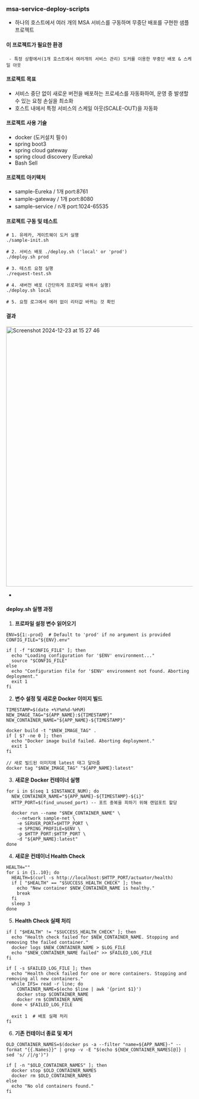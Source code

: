### msa-service-deploy-scripts
- 하나의 호스트에서 여러 개의 MSA 서비스를 구동하며 무중단 배포를 구현한 샘플 프로젝트

#### 이 프로젝트가 필요한 환경
```
 - 특정 상황에서(1개 호스트에서 여러개의 서비스 관리) 도커를 이용한 무중단 배포 & 스케일 아웃
```

#### 프로젝트 목표
- 서비스 중단 없이 새로운 버전을 배포하는 프로세스를 자동화하여, 운영 중 발생할 수 있는 요청 손실을 최소화
- 호스트 내에서 특정 서비스의 스케일 아웃(SCALE-OUT)을 자동화

#### 프로젝트 사용 기술
 - docker (도커설치 필수)
 - spring boot3
 - spring cloud gateway
 - spring cloud discovery (Eureka)
 - Bash Sell

#### 프로젝트 아키텍처
- sample-Eureka / 1개 port:8761
- sample-gateway / 1개 port:8080
- sample-service / n개 port:1024-65535

#### 프로젝트 구동 및 테스트
```
# 1. 유레카, 게이트웨이 도커 실행
./sample-init.sh

# 2. 서비스 배포 ./deploy.sh ('local' or 'prod')
./deploy.sh prod

# 3. 테스트 요청 실행
./request-test.sh

# 4. 새버전 배포 (간단하게 프로파일 바꿔서 실행)
./deploy.sh local

# 5. 요청 로그에서 에러 없이 리터값 바뀌는 것 확인
```

#### 결과
<img width="700" alt="Screenshot 2024-12-23 at 15 27 46" src="https://github.com/user-attachments/assets/0c6d724f-02bd-4225-a903-a75563c18167" />

- 


#### deploy.sh 실행 과정

1. **프로파일 설정 변수 읽어오기**
~~~
ENV=${1:-prod}  # Default to 'prod' if no argument is provided
CONFIG_FILE="${ENV}.env"

if [ -f "$CONFIG_FILE" ]; then
  echo "Loading configuration for '$ENV' environment..."
  source "$CONFIG_FILE"
else
  echo "Configuration file for '$ENV' environment not found. Aborting deployment."
  exit 1
fi
~~~

2. **변수 설정 및 새로운 Docker 이미지 빌드**
~~~
TIMESTAMP=$(date +%Y%m%d-%H%M)
NEW_IMAGE_TAG="${APP_NAME}:${TIMESTAMP}"
NEW_CONTAINER_NAME="${APP_NAME}-${TIMESTAMP}"

docker build -t "$NEW_IMAGE_TAG" .
if [ $? -ne 0 ]; then
  echo "Docker image build failed. Aborting deployment."
  exit 1
fi

// 새로 빌드된 이미지에 latest 태그 달아줌
docker tag "$NEW_IMAGE_TAG" "${APP_NAME}:latest"
~~~

3. **새로운 Docker 컨테이너 실행**
~~~
for i in $(seq 1 $INSTANCE_NUM); do
  NEW_CONTAINER_NAME="${APP_NAME}-${TIMESTAMP}-${i}"
  HTTP_PORT=$(find_unused_port) -- 포트 중복을 피하기 위해 랜덤포트 할당

  docker run --name "$NEW_CONTAINER_NAME" \
    --network sample-net \
    -e SERVER_PORT=$HTTP_PORT \
    -e SPRING_PROFILE=$ENV \
    -p $HTTP_PORT:$HTTP_PORT \
    -d "${APP_NAME}:latest"
done
~~~

4. **새로운 컨테이너 Health Check**
~~~
HEALTH=""
for i in {1..10}; do
  HEALTH=$(curl -s http://localhost:$HTTP_PORT/actuator/health)
  if [ "$HEALTH" == "$SUCCESS_HEALTH_CHECK" ]; then
    echo "New container $NEW_CONTAINER_NAME is healthy."
    break
  fi
  sleep 3
done
~~~

5. **Health Check 실패 처리**
~~~
if [ "$HEALTH" != "$SUCCESS_HEALTH_CHECK" ]; then
  echo "Health check failed for $NEW_CONTAINER_NAME. Stopping and removing the failed container."
  docker logs $NEW_CONTAINER_NAME > $LOG_FILE
  echo "$NEW_CONTAINER_NAME failed" >> $FAILED_LOG_FILE
fi

if [ -s $FAILED_LOG_FILE ]; then
  echo "Health check failed for one or more containers. Stopping and removing all new containers."
  while IFS= read -r line; do
    CONTAINER_NAME=$(echo $line | awk '{print $1}')
    docker stop $CONTAINER_NAME
    docker rm $CONTAINER_NAME
  done < $FAILED_LOG_FILE

  exit 1  # 배포 실패 처리
fi
~~~

6. **기존 컨테이너 종료 및 제거**
~~~
OLD_CONTAINER_NAMES=$(docker ps -a --filter "name=${APP_NAME}-" --format "{{.Names}}" | grep -v -E "$(echo ${NEW_CONTAINER_NAMES[@]} | sed 's/ /|/g')")

if [ -n "$OLD_CONTAINER_NAMES" ]; then
  docker stop $OLD_CONTAINER_NAMES
  docker rm $OLD_CONTAINER_NAMES
else
  echo "No old containers found."
fi
~~~

